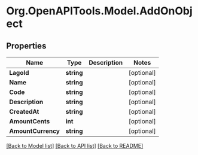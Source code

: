 
# Org.OpenAPITools.Model.AddOnObject

## Properties

Name | Type | Description | Notes
------------ | ------------- | ------------- | -------------
**LagoId** | **string** |  | [optional] 
**Name** | **string** |  | [optional] 
**Code** | **string** |  | [optional] 
**Description** | **string** |  | [optional] 
**CreatedAt** | **string** |  | [optional] 
**AmountCents** | **int** |  | [optional] 
**AmountCurrency** | **string** |  | [optional] 

[[Back to Model list]](../README.md#documentation-for-models)
[[Back to API list]](../README.md#documentation-for-api-endpoints)
[[Back to README]](../README.md)

